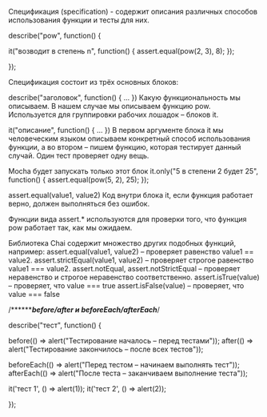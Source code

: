 Спецификация (specification) - содержит описания различных способов использования функции и тесты для них.

describe("pow", function() {

  it("возводит в степень n", function() {
    assert.equal(pow(2, 3), 8);
  });

});

Спецификация состоит из трёх основных блоков:

describe("заголовок", function() { ... })
Какую функциональность мы описываем. В нашем случае мы описываем функцию pow. Используется для группировки рабочих лошадок – блоков it.

it("описание", function() { ... })
В первом аргументе блока it мы человеческим языком описываем конкретный способ использования функции, а во втором – пишем функцию, которая тестирует данный случай. Один тест проверяет одну вещь.

Mocha будет запускать только этот блок
it.only("5 в степени 2 будет 25", function() {
  assert.equal(pow(5, 2), 25);
});

assert.equal(value1, value2)
Код внутри блока it, если функция работает верно, должен выполняться без ошибок.

Функции вида assert.* используются для проверки того, что функция pow работает так, как мы ожидаем.

Библиотека Chai содержит множество других подобных функций, например:
assert.equal(value1, value2) – проверяет равенство value1 == value2.
assert.strictEqual(value1, value2) – проверяет строгое равенство value1 === value2.
assert.notEqual, assert.notStrictEqual – проверяет неравенство и строгое неравенство соответственно.
assert.isTrue(value) – проверяет, что value === true
assert.isFalse(value) – проверяет, что value === false




/*******************************before/after и beforeEach/afterEach*************************/

describe("тест", function() {

  before(() => alert("Тестирование началось – перед тестами"));
  after(() => alert("Тестирование закончилось – после всех тестов"));

  beforeEach(() => alert("Перед тестом – начинаем выполнять тест"));
  afterEach(() => alert("После теста – заканчиваем выполнение теста"));

  it('тест 1', () => alert(1));
  it('тест 2', () => alert(2));

});